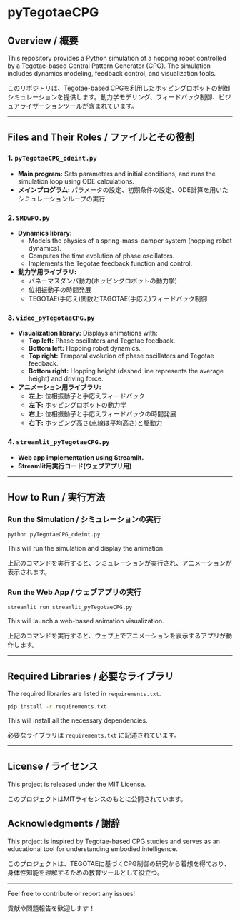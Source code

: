 # pyTegotaeCPG

## Overview / 概要
This repository provides a Python simulation of a hopping robot controlled by a Tegotae-based Central Pattern Generator (CPG). The simulation includes dynamics modeling, feedback control, and visualization tools.

このリポジトリは、Tegotae-based CPGを利用したホッピングロボットの制御シミュレーションを提供します。動力学モデリング、フィードバック制御、ビジュアライザーションツールが含まれています。

---

## Files and Their Roles / ファイルとその役割

### 1. `pyTegotaeCPG_odeint.py`
- **Main program:** Sets parameters and initial conditions, and runs the simulation loop using ODE calculations.
- **メインプログラム:** パラメータの設定、初期条件の設定、ODE計算を用いたシミュレーションループの実行

### 2. `SMDwPO.py`
- **Dynamics library:**
  - Models the physics of a spring-mass-damper system (hopping robot dynamics).
  - Computes the time evolution of phase oscillators.
  - Implements the Tegotae feedback function and control.
- **動力学用ライブラリ:**
  - バネーマスダンパ動力(ホッピングロボットの動力学)
  - 位相振動子の時間発展
  - TEGOTAE(手応え)関数とTAGOTAE(手応え)フィードバック制御

### 3. `video_pyTegotaeCPG.py`
- **Visualization library:** Displays animations with:
  - **Top left:** Phase oscillators and Tegotae feedback.
  - **Bottom left:** Hopping robot dynamics.
  - **Top right:** Temporal evolution of phase oscillators and Tegotae feedback.
  - **Bottom right:** Hopping height (dashed line represents the average height) and driving force.
- **アニメーション用ライブラリ:**
  - **左上:** 位相振動子と手応えフィードバック
  - **左下:** ホッピングロボットの動力学
  - **右上:** 位相振動子と手応えフィードバックの時間発展
  - **右下:** ホッピング高さ(点線は平均高さ)と駆動力

### 4. `streamlit_pyTegotaeCPG.py`
- **Web app implementation using Streamlit.**
- **Streamlit用実行コード(ウェブアプリ用)**

---

## How to Run / 実行方法

### Run the Simulation / シミュレーションの実行
```bash
python pyTegotaeCPG_odeint.py
```
This will run the simulation and display the animation.

上記のコマンドを実行すると、シミュレーションが実行され、アニメーションが表示されます。

### Run the Web App / ウェブアプリの実行
```bash
streamlit run streamlit_pyTegotaeCPG.py
```
This will launch a web-based animation visualization.

上記のコマンドを実行すると、ウェブ上でアニメーションを表示するアプリが動作します。

---

## Required Libraries / 必要なライブラリ
The required libraries are listed in `requirements.txt`.
```bash
pip install -r requirements.txt
```
This will install all the necessary dependencies.

必要なライブラリは `requirements.txt` に記述されています。

---

## License / ライセンス
This project is released under the MIT License.

このプロジェクトはMITライセンスのもとに公開されています。

## Acknowledgments / 謝辞
This project is inspired by Tegotae-based CPG studies and serves as an educational tool for understanding embodied intelligence.

このプロジェクトは、TEGOTAEに基づくCPG制御の研究から着想を得ており、身体性知能を理解するための教育ツールとして役立つ。

---
Feel free to contribute or report any issues!

貢献や問題報告を歓迎します！
